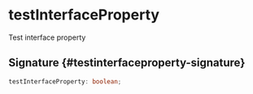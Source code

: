 
# testInterfaceProperty

Test interface property

## Signature {#testinterfaceproperty-signature}

```typescript
testInterfaceProperty: boolean;
```
